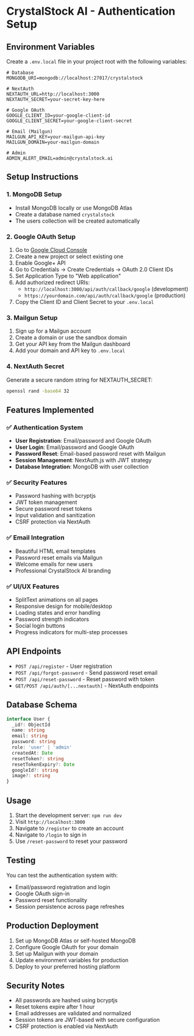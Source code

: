 # CrystalStock AI - Authentication Setup

## Environment Variables

Create a `.env.local` file in your project root with the following variables:

```env
# Database
MONGODB_URI=mongodb://localhost:27017/crystalstock

# NextAuth
NEXTAUTH_URL=http://localhost:3000
NEXTAUTH_SECRET=your-secret-key-here

# Google OAuth
GOOGLE_CLIENT_ID=your-google-client-id
GOOGLE_CLIENT_SECRET=your-google-client-secret

# Email (Mailgun)
MAILGUN_API_KEY=your-mailgun-api-key
MAILGUN_DOMAIN=your-mailgun-domain

# Admin
ADMIN_ALERT_EMAIL=admin@crystalstock.ai
```

## Setup Instructions

### 1. MongoDB Setup
- Install MongoDB locally or use MongoDB Atlas
- Create a database named `crystalstock`
- The users collection will be created automatically

### 2. Google OAuth Setup
1. Go to [Google Cloud Console](https://console.cloud.google.com/)
2. Create a new project or select existing one
3. Enable Google+ API
4. Go to Credentials → Create Credentials → OAuth 2.0 Client IDs
5. Set Application Type to "Web application"
6. Add authorized redirect URIs:
   - `http://localhost:3000/api/auth/callback/google` (development)
   - `https://yourdomain.com/api/auth/callback/google` (production)
7. Copy the Client ID and Client Secret to your `.env.local`

### 3. Mailgun Setup
1. Sign up for a Mailgun account
2. Create a domain or use the sandbox domain
3. Get your API key from the Mailgun dashboard
4. Add your domain and API key to `.env.local`

### 4. NextAuth Secret
Generate a secure random string for NEXTAUTH_SECRET:
```bash
openssl rand -base64 32
```

## Features Implemented

### ✅ Authentication System
- **User Registration**: Email/password and Google OAuth
- **User Login**: Email/password and Google OAuth
- **Password Reset**: Email-based password reset with Mailgun
- **Session Management**: NextAuth.js with JWT strategy
- **Database Integration**: MongoDB with user collection

### ✅ Security Features
- Password hashing with bcryptjs
- JWT token management
- Secure password reset tokens
- Input validation and sanitization
- CSRF protection via NextAuth

### ✅ Email Integration
- Beautiful HTML email templates
- Password reset emails via Mailgun
- Welcome emails for new users
- Professional CrystalStock AI branding

### ✅ UI/UX Features
- SplitText animations on all pages
- Responsive design for mobile/desktop
- Loading states and error handling
- Password strength indicators
- Social login buttons
- Progress indicators for multi-step processes

## API Endpoints

- `POST /api/register` - User registration
- `POST /api/forgot-password` - Send password reset email
- `POST /api/reset-password` - Reset password with token
- `GET/POST /api/auth/[...nextauth]` - NextAuth endpoints

## Database Schema

```typescript
interface User {
  _id?: ObjectId
  name: string
  email: string
  password: string
  role: 'user' | 'admin'
  createdAt: Date
  resetToken?: string
  resetTokenExpiry?: Date
  googleId?: string
  image?: string
}
```

## Usage

1. Start the development server: `npm run dev`
2. Visit `http://localhost:3000`
3. Navigate to `/register` to create an account
4. Navigate to `/login` to sign in
5. Use `/reset-password` to reset your password

## Testing

You can test the authentication system with:
- Email/password registration and login
- Google OAuth sign-in
- Password reset functionality
- Session persistence across page refreshes

## Production Deployment

1. Set up MongoDB Atlas or self-hosted MongoDB
2. Configure Google OAuth for your domain
3. Set up Mailgun with your domain
4. Update environment variables for production
5. Deploy to your preferred hosting platform

## Security Notes

- All passwords are hashed using bcryptjs
- Reset tokens expire after 1 hour
- Email addresses are validated and normalized
- Session tokens are JWT-based with secure configuration
- CSRF protection is enabled via NextAuth 